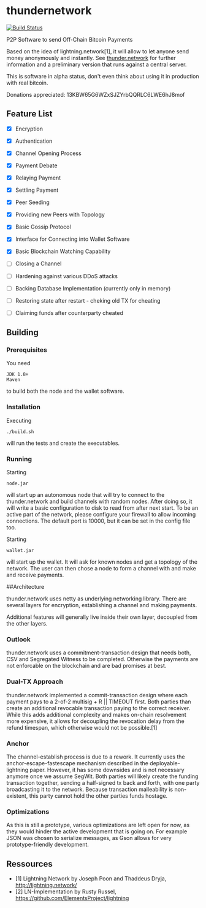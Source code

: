 # thundernetwork

[![Build Status](https://travis-ci.org/matsjj/thundernetwork.svg?branch=master)](https://travis-ci.org/matsjj/thundernetwork)

P2P Software to send Off-Chain Bitcoin Payments

Based on the idea of lightning.network[1], it will allow to let anyone send money anonymously and instantly. 
See [thunder.network](http://thunder.network) for further information and a preliminary version that runs against a central server. 

This is software in alpha status, don't even think about using it in production with real bitcoin.

Donations appreciated:
	13KBW65G6WZxSJZYrbQQRLC6LWE6hJ8mof

## Feature List
- [X] Encryption
- [X] Authentication
- [X] Channel Opening Process
- [X] Payment Debate 
- [X] Relaying Payment
- [X] Settling Payment
- [X] Peer Seeding
- [X] Providing new Peers with Topology
- [X] Basic Gossip Protocol
- [X] Interface for Connecting into Wallet Software    
- [X] Basic Blockchain Watching Capability    
- [ ] Closing a Channel    
- [ ] Hardening against various DDoS attacks   
- [ ] Backing Database Implementation (currently only in memory)    
- [ ] Restoring state after restart - cheking old TX for cheating
- [ ] Claiming funds after counterparty cheated


## Building

### Prerequisites

You need 
```
JDK 1.8+
Maven
```
to build both the node and the wallet software.

### Installation

Executing 
```
./build.sh
```
will run the tests and create the executables. 

### Running

Starting
```
node.jar
```
will start up an autonomous node that will try to connect to the thunder.network and build channels with random nodes. After doing so, it will write a basic configuration to disk to read from after next start. To be an active part of the network, please configure your firewall to allow incoming connections. The default port is 10000, but it can be set in the config file too.

Starting 
```
wallet.jar
```
will start up the wallet. It will ask for known nodes and get a topology of the network. The user can then chose a node to form a channel with and make and receive payments. 


##Architecture

thunder.network uses netty as underlying networking library. There are several layers for encryption, establishing a channel and making payments. 

Additional features will generally live inside their own layer, decoupled from the other layers. 

### Outlook

thunder.network uses a commitment-transaction design that needs both, CSV and Segregated Witness to be completed. Otherwise the payments are not enforcable on the blockchain and are bad promises at best.


### Dual-TX Approach

thunder.network implemented a commit-transaction design where each payment pays to a 2-of-2 multisig + R || TIMEOUT first. Both parties than create an additional revocable transaction paying to the correct receiver. While this adds additional complexity and makes on-chain resolvement more expensive, it allows for decoupling the revocation delay from the refund timespan, which otherwise would not be possible.[1]

### Anchor

The channel-establish process is due to a rework. It currently uses the anchor-escape-fastescape mechanism described in the deployable-lightning paper. However, it has some downsides and is not necessary anymore once we assume SegWit. 
Both parties will likely create the funding transaction together, sending a half-signed tx back and forth, with one party broadcasting it to the network. Because transaction malleability is non-existent, this party cannot hold the other parties funds hostage.



### Optimizations

As this is still a prototype, various optimizations are left open for now, as they would hinder the active development that is going on. For example JSON was chosen to serialize messages, as Gson allows for very prototype-friendly development.




## Ressources

- [1] Lightning Network by Joseph Poon and Thaddeus Dryja, http://lightning.network/
- [2] LN-Implementation by Rusty Russel, https://github.com/ElementsProject/lightning